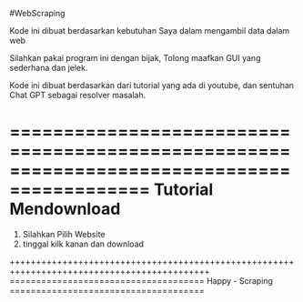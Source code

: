 #WebScraping

Kode ini dibuat berdasarkan kebutuhan Saya dalam mengambil data dalam web

Silahkan pakai program ini dengan bijak, Tolong maafkan GUI yang sederhana dan jelek.

Kode ini dibuat berdasarkan dari tutorial yang ada di youtube, dan sentuhan Chat GPT sebagai resolver masalah.

===========================================================================================
Tutorial Mendownload 
===========================================================================================
1. Silahkan Pilih Website
2. tinggal kilk kanan dan download

++++++++++++++++++++++++++++++++++++++++++++++++++++++++++++++++++++++++++++++++++++++++++++
===================================== Happy - Scraping =====================================
